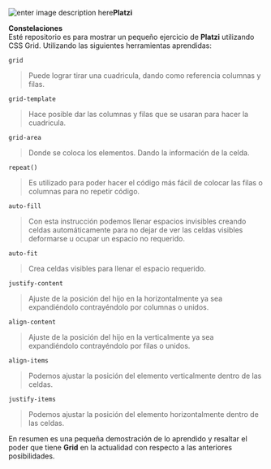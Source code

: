 ![enter image description here](https://static.platzi.com/media/platzi-isotipo@2x.png)**Platzi**																												
																																			
**Constelaciones**																																			
Esté repositorio es para mostrar un pequeño ejercicio de **Platzi** utilizando CSS Grid.
Utilizando las siguientes herramientas aprendidas:

`grid` 
>Puede lograr tirar una cuadricula, dando como referencia columnas y filas.

`grid-template`
>Hace posible dar las columnas y filas que se usaran para hacer la cuadricula.

`grid-area`
>Donde se coloca los elementos. Dando la información de la celda.

`repeat()`
>Es utilizado para poder hacer el código más fácil de colocar las filas o columnas para no repetir código.

`auto-fill`
>Con esta instrucción podemos llenar espacios invisibles creando celdas automáticamente para no dejar de ver las celdas visibles deformarse u ocupar un espacio no requerido.

`auto-fit`
>Crea celdas visibles para llenar el espacio requerido.

`justify-content`
>Ajuste de la posición del hijo en la horizontalmente ya sea expandiéndolo contrayéndolo por columnas o unidos.

`align-content`
>Ajuste de la posición del hijo en la verticalmente ya sea expandiéndolo contrayéndolo por filas o unidos.

`align-items`
>Podemos ajustar la posición del elemento verticalmente dentro de las celdas.

`justify-items`
>Podemos ajustar la posición del elemento horizontalmente dentro de las celdas.


En resumen es una pequeña demostración de lo aprendido y resaltar el poder que tiene  **Grid** en la actualidad con respecto a las anteriores posibilidades.
